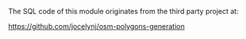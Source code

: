 The SQL code of this module originates from the third party project at:

https://github.com/jocelynj/osm-polygons-generation

